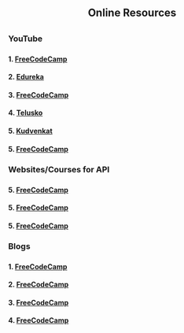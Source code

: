 <h2 align="center"> Online Resources<h2>
<h3> YouTube<h3>
<h4>1. <a href="https://www.youtube.com/watch?v=GZvSYJDk-us"> FreeCodeCamp</a></h4>
<h4>2. <a href="https://www.youtube.com/watch?v=rtWH70_MMHM"> Edureka</a></h4>
<h4>3. <a href="https://www.youtube.com/watch?v=VywxIQ2ZXw4"> FreeCodeCamp</a></h4>
 <h4>4. <a href="https://www.youtube.com/watch?v=BZi44GOD8kY"> Telusko</a></h4>
 <h4>5. <a href="https://www.youtube.com/watch?v=0pcM6teVdKk&list=PL6n9fhu94yhW7yoUOGNOfHurUE6bpOO2b"> Kudvenkat</a></h4>
  <h4>5. <a href="https://www.youtube.com/watch?v=0sOvCWFmrtA"> FreeCodeCamp</a></h4>
  
<h3> Websites/Courses for API<h3>
<h4>5. <a href="https://www.udacity.com/course/designing-restful-apis--ud388"> FreeCodeCamp</a></h4>
<h4>5. <a href="https://www.mygreatlearning.com/api/free-courses?p=2#subject-courses-section"> FreeCodeCamp</a></h4>
<h4>5. <a href="https://www.coursera.org/courses?query=api"> FreeCodeCamp</a></h4> 
<h3> Blogs<h3>
 <h4>1. <a href="https://developers.google.com/blogger/docs/3.0/using"> FreeCodeCamp</a></h4>
  <h4>2. <a href=" "> FreeCodeCamp</a></h4>
  <h4>3. <a href=" "> FreeCodeCamp</a></h4>
  <h4>4. <a href=" "> FreeCodeCamp</a></h4>
